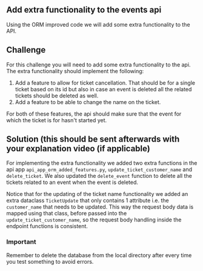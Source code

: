 ## Add extra functionality to the events api

Using the ORM improved code we will add some extra functionality to the API.

## Challenge

For this challenge you will need to add some extra functionality to the api. The extra functionality should
implement the following:

1. Add a feature to allow for ticket cancellation. That should be for a single ticket based on its id but also
   in case an event is deleted all the related tickets should be deleted as well.
2. Add a feature to be able to change the name on the ticket.

For both of these features, the api should make sure that the event for which the ticket is for hasn't started yet.

## Solution (this should be sent afterwards with your explanation video (if applicable)

For implementing the extra functionality we added two extra functions in the api app `api_app_orm_added_features.py`,
`update_ticket_customer_name` and `delete_ticket`. We also updated the `delete_event` function to delete all the
tickets related to an event when the event is deleted.

Notice that for the updating of the ticket name functionality we added an extra dataclass `TicketUpdate` that only
contains 1 attribute i.e. the `customer_name` that needs to be updated. This way the request body data is mapped using
that class, before passed into the `update_ticket_customer_name`, so the request body handling inside the endpoint
functions is consistent.

### Important

Remember to delete the database from the local directory after every time you test something to avoid errors.
